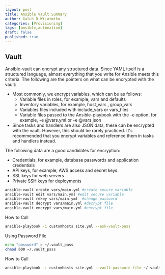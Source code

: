 ```yaml
---
layout: post
title: Ansible Vault Summary
author: Galuh D Wijatmiko
categories: [Provisioning]
tags: [ansible,automation]
draft: false
published: true
---
```



## Vault
Ansible-vault can encrypt any structured data. Since YAML itself is a structured
language, almost everything that you write for Ansible meets this criteria. The
following are the pointers on what can be encrypted with the vault:

- Most commonly, we encrypt variables, which can be as follows:
  - Variable files in roles, for example, vars and defaults  
  - Inventory variables, for example, host_vars , group_vars  
  - Variables files included with include_vars or vars_files  
  - Variable files passed to the Ansible-playbook with the -e option, for example, -e @vars.yml or -e @vars.json
- Since tasks and handlers are also JSON data, these can be encrypted with the vault. However, this should be rarely practiced. It's recommended that you encrypt variables and reference them in tasks and handlers instead.

The following data are a good candidates for encryption:
* Credentials, for example, database passwords and application credentials
* API keys, for example, AWS access and secret keys
* SSL keys for web servers
* Private SSH keys for deployments

```bash
ansible-vault create vars/main.yml #create secure variable
ansible-vault edit vars/main.yml #edit secure variable
ansible-vault rekey vars/main.yml  #change password
ansible-vault decrypt vars/main.yml #decrypt file
ansible-vault encrypt vars/main.yml #encrypt file
```

How to Call
```bash
ansible-playbook -i customhosts site.yml --ask-vault-pass
```

Using Password File
```bash
echo "password" > ~/.vault_pass
chmod 600 ~/.vault_pass
```
How to Call
```bash
ansible-playbook -i customhosts site.yml --vault-password-file ~/.vault_pass
```
